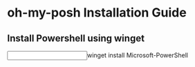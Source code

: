 # oh-my-posh Installation Guide

## Install Powershell using winget
<input>winget install Microsoft-PowerShell</input>
